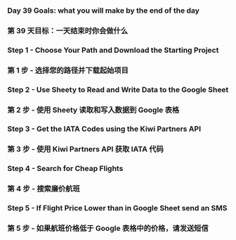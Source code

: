 ### Day 39 Goals: what you will make by the end of the day
### 第 39 天目标：一天结束时你会做什么

### Step 1 - Choose Your Path and Download the Starting Project
### 第 1 步 - 选择您的路径并下载起始项目

### Step 2 - Use Sheety to Read and Write Data to the Google Sheet
### 第 2 步 - 使用 Sheety 读取和写入数据到 Google 表格

### Step 3 - Get the IATA Codes using the Kiwi Partners API
### 第 3 步 - 使用 Kiwi Partners API 获取 IATA 代码

### Step 4 - Search for Cheap Flights
### 第 4 步 - 搜索廉价航班

### Step 5 - If Flight Price Lower than in Google Sheet send an SMS
### 第 5 步 - 如果航班价格低于 Google 表格中的价格，请发送短信
